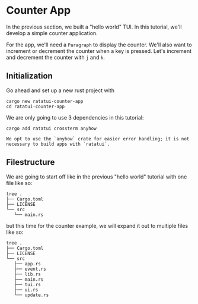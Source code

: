 # Counter App

In the previous section, we built a "hello world" TUI. In this tutorial, we'll develop a simple
counter application.

For the app, we'll need a `Paragraph` to display the counter. We'll also want to increment or
decrement the counter when a key is pressed. Let's increment and decrement the counter with `j` and
`k`.

## Initialization

Go ahead and set up a new rust project with

```shell
cargo new ratatui-counter-app
cd ratatui-counter-app
```

We are only going to use 3 dependencies in this tutorial:

```shell
cargo add ratatui crossterm anyhow
```

```admonish tip
We opt to use the `anyhow` crate for easier error handling; it is not necessary to build apps with `ratatui`.
```

## Filestructure

We are going to start off like in the previous "hello world" tutorial with one file like so:

```plain
tree .
├── Cargo.toml
├── LICENSE
└── src
   └── main.rs
```

but this time for the counter example, we will expand it out to multiple files like so:

```plain
tree .
├── Cargo.toml
├── LICENSE
└── src
   ├── app.rs
   ├── event.rs
   ├── lib.rs
   ├── main.rs
   ├── tui.rs
   ├── ui.rs
   └── update.rs
```
